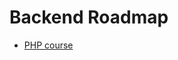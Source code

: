 # Backend Roadmap

- [PHP course](https://www.youtube.com/playlist?list=PLr3d3QYzkw2xabQRUpcZ_IBk9W50M9pe-)
